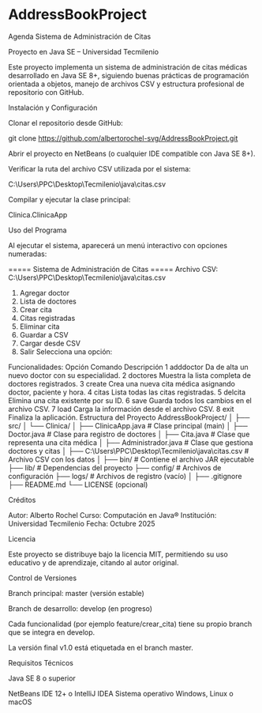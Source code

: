 # AddressBookProject
Agenda
Sistema de Administración de Citas

Proyecto en Java SE – Universidad Tecmilenio

Este proyecto implementa un sistema de administración de citas médicas desarrollado en Java SE 8+, siguiendo buenas prácticas de programación orientada a objetos, manejo de archivos CSV y estructura profesional de repositorio con GitHub.

Instalación y Configuración

Clonar el repositorio desde GitHub:

git clone https://github.com/albertorochel-svg/AddressBookProject.git


Abrir el proyecto en NetBeans (o cualquier IDE compatible con Java SE 8+).

Verificar la ruta del archivo CSV utilizada por el sistema:

C:\Users\PPC\Desktop\Tecmilenio\java\citas.csv


Compilar y ejecutar la clase principal:

Clinica.ClinicaApp

Uso del Programa

Al ejecutar el sistema, aparecerá un menú interactivo con opciones numeradas:

===== Sistema de Administración de Citas =====
Archivo CSV: C:\Users\PPC\Desktop\Tecmilenio\java\citas.csv

1. Agregar doctor
2. Lista de doctores
3. Crear cita
4. Citas registradas
5. Eliminar cita
6. Guardar a CSV
7. Cargar desde CSV
8. Salir
Selecciona una opción:

Funcionalidades:
Opción	Comando	Descripción
1	adddoctor	Da de alta un nuevo doctor con su especialidad.
2	doctores	Muestra la lista completa de doctores registrados.
3	create	Crea una nueva cita médica asignando doctor, paciente y hora.
4	citas	Lista todas las citas registradas.
5	delcita	Elimina una cita existente por su ID.
6	save	Guarda todos los cambios en el archivo CSV.
7	load	Carga la información desde el archivo CSV.
8	exit	Finaliza la aplicación.
Estructura del Proyecto
AddressBookProject/
│
├── src/
│   └── Clinica/
│       ├── ClinicaApp.java        # Clase principal (main)
│       ├── Doctor.java            # Clase para registro de doctores
│       ├── Cita.java              # Clase que representa una cita médica
│       ├── Administrador.java     # Clase que gestiona doctores y citas
│
├── C:\Users\PPC\Desktop\Tecmilenio\java\citas.csv   # Archivo CSV con los datos
│
├── bin/        # Contiene el archivo JAR ejecutable
├── lib/        # Dependencias del proyecto
├── config/     # Archivos de configuración
├── logs/       # Archivos de registro (vacío)
│
├── .gitignore
├── README.md
└── LICENSE (opcional)

Créditos

Autor: Alberto Rochel
Curso: Computación en Java®
Institución: Universidad Tecmilenio
Fecha: Octubre 2025

Licencia

Este proyecto se distribuye bajo la licencia MIT, permitiendo su uso educativo y de aprendizaje, citando al autor original.

Control de Versiones

Branch principal: master (versión estable)

Branch de desarrollo: develop (en progreso)

Cada funcionalidad (por ejemplo feature/crear_cita) tiene su propio branch que se integra en develop.

La versión final v1.0 está etiquetada en el branch master.

Requisitos Técnicos

Java SE 8 o superior

NetBeans IDE 12+ o IntelliJ IDEA
Sistema operativo Windows, Linux o macOS
